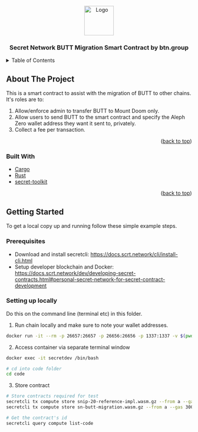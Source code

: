 <!-- PROJECT LOGO -->
<br />
<div align="center">
  <a href="https://github.com/btn-group">
    <img src="images/logo.png" alt="Logo" height="80">
  </a>

  <h3 align="center">Secret Network BUTT Migration Smart Contract by btn.group</h3>
</div>

<!-- TABLE OF CONTENTS -->
<details>
  <summary>Table of Contents</summary>
  <ol>
    <li>
      <a href="#about-the-project">About The Project</a>
      <ul>
        <li><a href="#built-with">Built With</a></li>
      </ul>
    </li>
    <li>
      <a href="#getting-started">Getting Started</a>
      <ul>
        <li><a href="#prerequisites">Prerequisites</a></li>
        <li><a href="#setting-up-locally">Setting up locally</a></li>
      </ul>
    </li>
  </ol>
</details>

<!-- ABOUT THE PROJECT -->
## About The Project

This is a smart contract to assist with the migration of BUTT to other chains. It's roles are to:
1. Allow/enforce admin to transfer BUTT to Mount Doom only.
2. Allow users to send BUTT to the smart contract and specify the Aleph Zero wallet address they want it sent to, privately.
3. Collect a fee per transaction.

<p align="right">(<a href="#top">back to top</a>)</p>

### Built With

* [Cargo](https://doc.rust-lang.org/cargo/)
* [Rust](https://www.rust-lang.org/)
* [secret-toolkit](https://github.com/scrtlabs/secret-toolkit)

<p align="right">(<a href="#top">back to top</a>)</p>

<!-- GETTING STARTED -->
## Getting Started

To get a local copy up and running follow these simple example steps.

### Prerequisites

* Download and install secretcli: https://docs.scrt.network/cli/install-cli.html
* Setup developer blockchain and Docker: https://docs.scrt.network/dev/developing-secret-contracts.html#personal-secret-network-for-secret-contract-development

### Setting up locally

Do this on the command line (terminal etc) in this folder.

1. Run chain locally and make sure to note your wallet addresses.

```sh
docker run -it --rm -p 26657:26657 -p 26656:26656 -p 1337:1337 -v $(pwd):/root/code --name secretdev enigmampc/secret-network-sw-dev
```

2. Access container via separate terminal window

```sh
docker exec -it secretdev /bin/bash

# cd into code folder
cd code
```

3. Store contract

```sh
# Store contracts required for test
secretcli tx compute store snip-20-reference-impl.wasm.gz --from a --gas 3000000 -y --keyring-backend test
secretcli tx compute store sn-butt-migration.wasm.gz --from a --gas 3000000 -y --keyring-backend test

# Get the contract's id
secretcli query compute list-code
```
